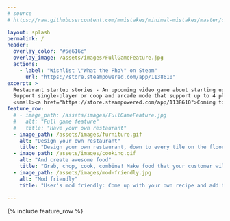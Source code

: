 ```yaml
---
# source
# https://raw.githubusercontent.com/mmistakes/minimal-mistakes/master/docs/_pages/home.md

layout: splash
permalink: /
header:
  overlay_color: "#5e616c"
  overlay_image: /assets/images/FullGameFeature.jpg
  actions:
    - label: "Wishlist \"What the Pho\" on Steam"
      url: "https://store.steampowered.com/app/1138610"
excerpt: >
  Restaurant startup stories - An upcoming video game about starting up your own restaurant dream. <br />
  Support single-player or coop and arcade mode that support up to 4 players.<br />
  <small><a href="https://store.steampowered.com/app/1138610">Coming to Steam and hopefully, more platforms.</a></small>
feature_row:
  # - image_path: /assets/images/FullGameFeature.jpg
  #   alt: "Full game feature"
  #   title: "Have your own restaurant"
  - image_path: /assets/images/furniture.gif
    alt: "Design your own restaurant"
    title: "Design your own restaurant, down to every tile on the floor."
  - image_path: /assets/images/cooking.gif
    alt: "And create awesome food"
    title: "Grab, chop, cook, combine! Make food that your customer will crave for more!"
  - image_path: /assets/images/mod-friendly.jpg
    alt: "Mod friendly"
    title: "User's mod friendly: Come up with your own recipe and add them to the game using our super easy mod-tool."
  
---
```


{% include feature_row %}